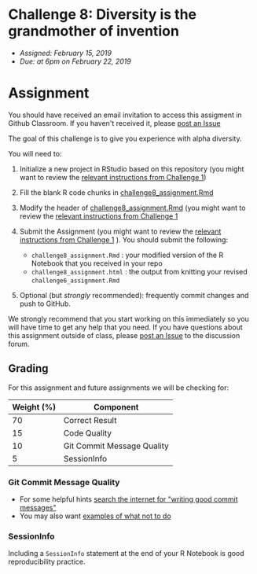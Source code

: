 Challenge 8: Diversity is the grandmother of invention
======================================================

-   *Assigned: February 15, 2019*
-   *Due: at 6pm on February 22, 2019*

Assignment
==========

You should have received an email invitation to access this assigment in
Github Classroom. If you haven't received it, please [post an
Issue](https://github.com/IBIEM/community/issues)

The goal of this challenge is to give you experience with alpha
diversity.

You will need to:

1.  Initialize a new project in RStudio based on this repository (you
    might want to review the [relevant instructions from Challenge
    1](https://github.com/IBIEM/challenge_1/blob/master/README.Rmd#initialize-a-new-project))

2.  Fill the blank R code chunks in
    [challenge8\_assignment.Rmd](challenge8_assignment.Rmd)

3.  Modify the header of
    [challenge8\_assignment.Rmd](challenge8_assignment.Rmd) (you might
    want to review the [relevant instructions from Challenge
    1](https://github.com/IBIEM/challenge_1/blob/master/README.Rmd#modify-the-header)

4.  Submit the Assignment (you might want to review the [relevant
    instructions from Challenge
    1](https://github.com/IBIEM/challenge_1/blob/master/README.Rmd#submitting-the-assignment)
    ). You should submit the following:
    -   `challenge8_assignment.Rmd` : your modified version of the R
        Notebook that you received in your repo
    -   `challenge8_assignment.html` : the output from knitting your
        revised `challenge6_assignment.Rmd`
5.  Optional (but *strongly* recommended): frequently commit changes and
    push to GitHub.

We strongly recommend that you start working on this immediately so you
will have time to get any help that you need. If you have questions
about this assignment outside of class, please [post an
Issue](https://github.com/IBIEM/community/issues) to the discussion
forum.

Grading
-------

For this assignment and future assignments we will be checking for:

<table>
<thead>
<tr class="header">
<th>Weight (%)</th>
<th>Component</th>
</tr>
</thead>
<tbody>
<tr class="odd">
<td>70</td>
<td>Correct Result</td>
</tr>
<tr class="even">
<td>15</td>
<td>Code Quality</td>
</tr>
<tr class="odd">
<td>10</td>
<td>Git Commit Message Quality</td>
</tr>
<tr class="even">
<td>5</td>
<td>SessionInfo</td>
</tr>
</tbody>
</table>

### Git Commit Message Quality

-   For some helpful hints [search the internet for "writing good commit
    messages"](https://duckduckgo.com/?q=writing+good+commit+messages)
-   You may also want [examples of what not to
    do](https://xkcd.com/1296/)

### SessionInfo

Including a `SessionInfo` statement at the end of your R Notebook is
good reproducibility practice.
